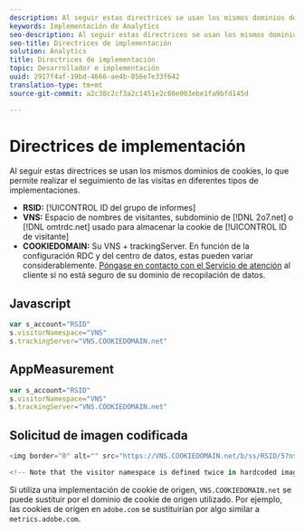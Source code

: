```yaml
---
description: Al seguir estas directrices se usan los mismos dominios de cookies, lo que permite realizar el seguimiento de las visitas en diferentes tipos de implementaciones.
keywords: Implementación de Analytics
seo-description: Al seguir estas directrices se usan los mismos dominios de cookies, lo que permite realizar el seguimiento de las visitas en diferentes tipos de implementaciones.
seo-title: Directrices de implementación
solution: Analytics
title: Directrices de implementación
topic: Desarrollador e implementación
uuid: 2917f4af-19bd-4666-ae4b-056e7e33f642
translation-type: tm+mt
source-git-commit: a2c38c2cf3a2c1451e2c60e003ebe1fa9bfd145d

---
```



# Directrices de implementación

Al seguir estas directrices se usan los mismos dominios de cookies, lo que permite realizar el seguimiento de las visitas en diferentes tipos de implementaciones.

* **RSID:** [!UICONTROL ID del grupo de informes]
* **VNS:** Espacio de nombres de visitantes, subdominio de [!DNL 2o7.net] o [!DNL omtrdc.net] usado para almacenar la cookie de [!UICONTROL ID de visitante]
* **COOKIEDOMAIN:** Su VNS + trackingServer. En función de la configuración RDC y del centro de datos, estas pueden variar considerablemente. [Póngase en contacto con el Servicio de atención](https://helpx.adobe.com/contact/enterprise-support.ec.html#analytics) al cliente si no está seguro de su dominio de recopilación de datos.

## Javascript

```javascript
var s_account="RSID" 
s.visitorNamespace="VNS" 
s.trackingServer="VNS.COOKIEDOMAIN.net" 
```

## AppMeasurement

```javascript
var s_account="RSID" 
s.visitorNamespace="VNS" 
s.trackingServer="VNS.COOKIEDOMAIN.net" 
```

## Solicitud de imagen codificada

```javascript
<img border="0" alt="" src="https://VNS.COOKIEDOMAIN.net/b/ss/RSID/5?ns=VNS" width="1" height="1" /> 

<!-- Note that the visitor namespace is defined twice in hardcoded image requests; once in the http subdomain, and another using the ns= query string parameter! -->
```

Si utiliza una implementación de cookie de origen, `VNS.COOKIEDOMAIN.net` se puede sustituir por el dominio de cookie de origen utilizado. Por ejemplo, las cookies de origen en `adobe.com` se sustituirían por algo similar a `metrics.adobe.com`.
